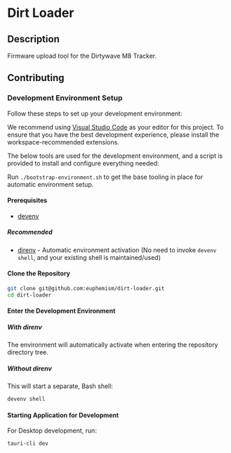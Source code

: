 # Dirt Loader

## Description

Firmware upload tool for the Dirtywave M8 Tracker.

## Contributing

### Development Environment Setup

Follow these steps to set up your development environment:

We recommend using [Visual Studio Code](https://code.visualstudio.com/) as your editor for this project. To ensure that you have the best development experience, please install the workspace-recommended extensions.

The below tools are used for the development environment, and a script is provided to install and configure everything needed:

Run `./bootstrap-environment.sh` to get the base tooling in place for automatic environment setup.

#### Prerequisites

- [devenv](https://devenv.sh/)

##### Recommended

- [direnv](https://direnv.net/) - Automatic environment activation (No need to invoke `devenv shell`, and your existing shell is maintained/used)

#### Clone the Repository

```sh
git clone git@github.com:euphemism/dirt-loader.git
cd dirt-loader
```

#### Enter the Development Environment

##### With direnv

The environment will automatically activate when entering the repository directory tree.

##### Without direnv

This will start a separate, Bash shell:

```sh
devenv shell
```

#### Starting Application for Development

For Desktop development, run:
```sh
tauri-cli dev
```